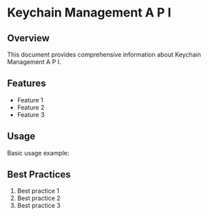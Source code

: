 # Keychain Management A P I

## Overview

This document provides comprehensive information about Keychain Management A P I.

## Features

- Feature 1
- Feature 2
- Feature 3

## Usage

Basic usage example:



## Best Practices

1. Best practice 1
2. Best practice 2
3. Best practice 3
